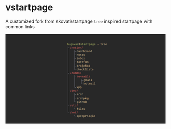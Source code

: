 # vstartpage

A customized fork from skovati/startpage 
`tree` inspired startpage with common links

![Screenshot](prntscrn.png)
